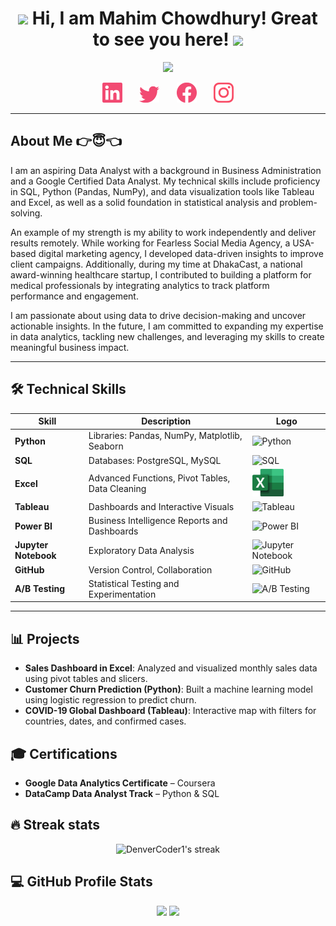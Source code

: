<h1 align="center">
	<img src="https://media.giphy.com/media/KqTUO9OHgAW3jhp9JZ/giphy.gif" width="50">
	Hi, I am Mahim Chowdhury! Great to see you here!
	<img src="https://media.giphy.com/media/3ohhwMDyS6rv3sB8yI/giphy.gif" width="50">
</h1>

<!-- Typing Intro Section -->
<p align="center">
	<img src="https://readme-typing-svg.herokuapp.com?font=Ubuntu&size=25&duration=6000&color=F24A72&background=77BAFF00&center=true&vCenter=true&lines=I+am+a+data+analyst...">
</p>

<!-- Social icons section -->
<p align="center">
	<a href="https://www.linkedin.com/in/mahimchowdhury"><img width="32px" target="_blank" alt="Linkedin" title="Linkedin" src="./images/linkedin.png"/></a>
	&#8287;&#8287;&#8287;&#8287;&#8287;
	<a href="https://x.com/mahim_xt"><img width="32px" target="_blank" alt="Twitter" title="Twitter" src="./images/twitter.png"/></a>
	&#8287;&#8287;&#8287;&#8287;&#8287;
	<a href="https://www.facebook.com/mahim.nxt" alt="Facebook" title="Facebook"><img width="32px" target="_blank" src="./images/facebook.png"/></a>
	&#8287;&#8287;&#8287;&#8287;&#8287;
	<a href="https://www.instagram.com/mahim.nxt"><img width="32px" target="_blank" alt="Instagram" title="Instagram" src="./images/instagram.png"></a>
</p>

<hr />

<!-- About Me Section -->
## About Me 👉😇👈
I am an aspiring Data Analyst with a background in Business Administration and a Google Certified Data Analyst. My technical skills include proficiency in SQL, Python (Pandas, NumPy), and data visualization tools like Tableau and Excel, as well as a solid foundation in statistical analysis and problem-solving.

An example of my strength is my ability to work independently and deliver results remotely. While working for Fearless Social Media Agency, a USA-based digital marketing agency, I developed data-driven insights to improve client campaigns. Additionally, during my time at DhakaCast, a national award-winning healthcare startup, I contributed to building a platform for medical professionals by integrating analytics to track platform performance and engagement.

I am passionate about using data to drive decision-making and uncover actionable insights. In the future, I am committed to expanding my expertise in data analytics, tackling new challenges, and leveraging my skills to create meaningful business impact.

<hr/>

<!-- Skills Section -->
## 🛠️ Technical Skills

| Skill               | Description                                         | Logo                                                                                   |
|---------------------|-----------------------------------------------------|----------------------------------------------------------------------------------------|
| **Python**          | Libraries: Pandas, NumPy, Matplotlib, Seaborn       | <img src="https://upload.wikimedia.org/wikipedia/commons/c/c3/Python-logo-notext.svg" alt="Python" width="50"/> |
| **SQL**             | Databases: PostgreSQL, MySQL                        | <img src="https://upload.wikimedia.org/wikipedia/commons/8/87/Sql_data_base_with_logo.png" alt="SQL" width="50"/> |
| **Excel**           | Advanced Functions, Pivot Tables, Data Cleaning     | <img src="./images/excel.png" alt="Excel" width="50"/> |
| **Tableau**         | Dashboards and Interactive Visuals                  | <img src="https://www.tableau.com/sites/default/files/pages/tableaulogo_highres.png" alt="Tableau" width="50"/> |
| **Power BI**        | Business Intelligence Reports and Dashboards        | <img src="https://upload.wikimedia.org/wikipedia/commons/c/cf/New_Power_BI_Logo.svg" alt="Power BI" width="50"/> |
| **Jupyter Notebook**| Exploratory Data Analysis                           | <img src="https://upload.wikimedia.org/wikipedia/commons/3/38/Jupyter_logo.svg" alt="Jupyter Notebook" width="50"/> |
| **GitHub**          | Version Control, Collaboration                      | <img src="https://github.githubassets.com/images/modules/logos_page/GitHub-Mark.png" alt="GitHub" width="50"/> |
| **A/B Testing**     | Statistical Testing and Experimentation             | <img src="https://cdn-icons-png.flaticon.com/512/2333/2333293.png" alt="A/B Testing" width="50"/> |

---
## 📊 Projects
- **Sales Dashboard in Excel**: Analyzed and visualized monthly sales data using pivot tables and slicers.
- **Customer Churn Prediction (Python)**: Built a machine learning model using logistic regression to predict churn.
- **COVID-19 Global Dashboard (Tableau)**: Interactive map with filters for countries, dates, and confirmed cases.


## 🎓 Certifications
- **Google Data Analytics Certificate** – Coursera
- **DataCamp Data Analyst Track** – Python & SQL

## 🔥 Streak stats
<p align="center">
	<img title="🔥 Get streak stats for your profile at git.io/streak-stats" alt="DenverCoder1's streak" src="https://github-readme-streak-stats.herokuapp.com/?user=mahimchowdhury&theme=monokai-metallian&hide_border=true"/>
</p>

## 💻 GitHub Profile Stats
<p align="center">
	<img src="https://github-readme-stats.vercel.app/api?username=mahimchowdhury&show_icons=true&theme=monokai&bg_color=1F222E&title_color=F24A72&icon_color=F8D866&hide_border=true" width="48%">
	<img src="https://github-readme-stats.vercel.app/api/top-langs/?username=mahimchowdhury&layout=compact&theme=monokai&bg_color=1F222E&title_color=F24A72&icon_color=F8D866&hide_border=true" width="48%">
</p>
